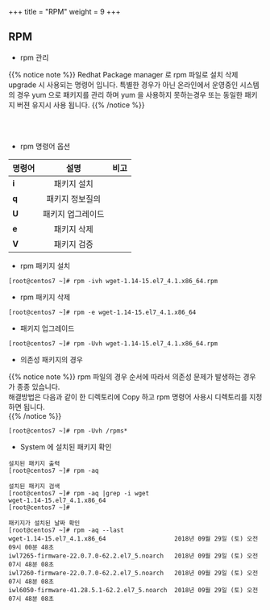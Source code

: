 +++
title = "RPM"
weight = 9
+++

## RPM

 - rpm 관리  

{{% notice note %}}
Redhat Package manager 로 rpm 파일로 설치 삭제 upgrade 시 사용되는 명령어 입니다.
특별한 경우가 아닌 온라인에서 운영중인 시스템의 경우 yum 으로 패키지를 관리 하며
yum 을 사용하지 못하는경우 또는 동일한 패키지 버젼 유지시 사용 됩니다.
{{% /notice %}}


<br></br>


* rpm  명령어 옵션

|<center>명령어</center> | <center>설명</center>|<center> 비고 </center>|
|:-------|:-------:|-------:|
|**i**|패키지 설치||
|**q**|패키지 정보질의||
|**U**|패키지 업그레이드||
|**e**|패키지 삭제||
|**V**|패키지 검증||


* rpm 패키지 설치

```no-highlight
[root@centos7 ~]# rpm -ivh wget-1.14-15.el7_4.1.x86_64.rpm
```

* rpm 패키지 삭제
```no-highlight
[root@centos7 ~]# rpm -e wget-1.14-15.el7_4.1.x86_64
```

* 패키지 업그레이드
```no-highlight
[root@centos7 ~]# rpm -Uvh wget-1.14-15.el7_4.1.x86_64.rpm
```

- 의존성 패키지의 경우  

{{% notice note %}}
rpm 파일의 경우 순서에 따라서 의존성 문제가 발생하는 경우가 종종 있습니다.  
해결방법은 다음과 같이 한 디렉토리에 Copy 하고 rpm 명령어 사용시 디렉토리를 지정하면 됩니다.  
{{% /notice %}}

```no-highlight
[root@centos7 ~]# rpm -Uvh /rpms*
```
<p></p>

* System 에 설치된 패키지 확인
```no-highlight
설치된 패키지 출력
[root@centos7 ~]# rpm -aq

설치된 패키지 검색
[root@centos7 ~]# rpm -aq |grep -i wget
wget-1.14-15.el7_4.1.x86_64
[root@centos7 ~]#

패키지가 설치된 날짜 확인
[root@centos7 ~]# rpm -aq --last
wget-1.14-15.el7_4.1.x86_64                   2018년 09월 29일 (토) 오전 09시 00분 48초
iwl7265-firmware-22.0.7.0-62.2.el7_5.noarch   2018년 09월 29일 (토) 오전 07시 48분 08초
iwl7260-firmware-22.0.7.0-62.2.el7_5.noarch   2018년 09월 29일 (토) 오전 07시 48분 08초
iwl6050-firmware-41.28.5.1-62.2.el7_5.noarch  2018년 09월 29일 (토) 오전 07시 48분 08초

```
<br></br>
